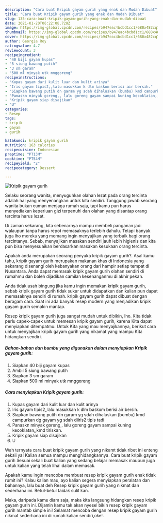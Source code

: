 ```yaml
---
description: "Cara buat Kripik gayam gurih yang enak dan Mudah Dibuat"
title: "Cara buat Kripik gayam gurih yang enak dan Mudah Dibuat"
slug: 135-cara-buat-kripik-gayam-gurih-yang-enak-dan-mudah-dibuat
date: 2021-01-20T06:22:08.728Z
image: https://img-global.cpcdn.com/recipes/b947eac4bcbd1cc1/680x482cq70/kripik-gayam-gurih-foto-resep-utama.jpg
thumbnail: https://img-global.cpcdn.com/recipes/b947eac4bcbd1cc1/680x482cq70/kripik-gayam-gurih-foto-resep-utama.jpg
cover: https://img-global.cpcdn.com/recipes/b947eac4bcbd1cc1/680x482cq70/kripik-gayam-gurih-foto-resep-utama.jpg
author: Georgia Roy
ratingvalue: 4.7
reviewcount: 3
recipeingredient:
- "40 biji gayam kupas"
- "5 siung bawang putih"
- "3 sm garam"
- "500 ml minyak utk mnggoreng"
recipeinstructions:
- "Kupas gayam dari kulit luar dan kulit arinya"
- "Iris gayam tipis2,,lalu masukkan k dlm baskom berisi air bersih."
- "Siapkan bawang putih dn garam yg sdah dihaluskan (bumbu) kmd campurkan dg gayam yg sdah diiris2 tipis tadi"
- "Panaskn minyak goreng,, lalu goreng gayam sampai kuning kecoklatan,,kmd tiriskan."
- "Kripik gayam siap disajikan"
- "U"
categories:
- Resep
tags:
- kripik
- gayam
- gurih

katakunci: kripik gayam gurih 
nutrition: 163 calories
recipecuisine: Indonesian
preptime: "PT13M"
cooktime: "PT54M"
recipeyield: "2"
recipecategory: Dessert

---
```



![Kripik gayam gurih](https://img-global.cpcdn.com/recipes/b947eac4bcbd1cc1/680x482cq70/kripik-gayam-gurih-foto-resep-utama.jpg)

Selaku seorang wanita, menyuguhkan olahan lezat pada orang tercinta adalah hal yang menyenangkan untuk kita sendiri. Tanggung jawab seorang  wanita bukan cuman menjaga rumah saja, tapi kamu pun harus menyediakan keperluan gizi terpenuhi dan olahan yang disantap orang tercinta harus lezat.

Di zaman  sekarang, kita sebenarnya mampu membeli panganan jadi walaupun tanpa harus repot memasaknya terlebih dahulu. Tetapi banyak juga lho mereka yang memang ingin menyajikan yang terbaik bagi orang tercintanya. Sebab, menyajikan masakan sendiri jauh lebih higienis dan kita pun bisa menyesuaikan berdasarkan masakan kesukaan orang tercinta. 



Apakah anda merupakan seorang penyuka kripik gayam gurih?. Asal kamu tahu, kripik gayam gurih merupakan makanan khas di Indonesia yang sekarang disenangi oleh kebanyakan orang dari hampir setiap tempat di Nusantara. Anda dapat memasak kripik gayam gurih olahan sendiri di rumahmu dan boleh dijadikan camilan kesenanganmu di akhir pekan.

Anda tidak usah bingung jika kamu ingin memakan kripik gayam gurih, sebab kripik gayam gurih tidak sukar untuk didapatkan dan kalian pun dapat memasaknya sendiri di rumah. kripik gayam gurih dapat dibuat dengan beragam cara. Saat ini ada banyak resep modern yang menjadikan kripik gayam gurih semakin mantap.

Resep kripik gayam gurih juga sangat mudah untuk dibikin, lho. Kita tidak perlu capek-capek untuk memesan kripik gayam gurih, karena Kita dapat menyiapkan ditempatmu. Untuk Kita yang mau menyajikannya, berikut cara untuk menyajikan kripik gayam gurih yang nikamat yang mampu Kita hidangkan sendiri.

<!--inarticleads1-->

##### Bahan-bahan dan bumbu yang digunakan dalam menyiapkan Kripik gayam gurih:

1. Siapkan 40 biji gayam kupas
1. Ambil 5 siung bawang putih
1. Siapkan 3 sm garam
1. Siapkan 500 ml minyak utk mnggoreng




<!--inarticleads2-->

##### Cara menyiapkan Kripik gayam gurih:

1. Kupas gayam dari kulit luar dan kulit arinya
1. Iris gayam tipis2,,lalu masukkan k dlm baskom berisi air bersih.
1. Siapkan bawang putih dn garam yg sdah dihaluskan (bumbu) kmd campurkan dg gayam yg sdah diiris2 tipis tadi
1. Panaskn minyak goreng,, lalu goreng gayam sampai kuning kecoklatan,,kmd tiriskan.
1. Kripik gayam siap disajikan
1. U




Wah ternyata cara buat kripik gayam gurih yang nikamt tidak ribet ini enteng sekali ya! Kalian semua mampu menghidangkannya. Cara buat kripik gayam gurih Sesuai sekali buat kalian yang sedang belajar memasak maupun juga untuk kalian yang telah lihai dalam memasak.

Apakah kamu ingin mencoba membuat resep kripik gayam gurih enak tidak rumit ini? Kalau kalian mau, ayo kalian segera menyiapkan peralatan dan bahannya, lalu buat deh Resep kripik gayam gurih yang nikmat dan sederhana ini. Betul-betul taidak sulit kan. 

Maka, daripada kamu diam saja, maka kita langsung hidangkan resep kripik gayam gurih ini. Dijamin kamu tak akan nyesel bikin resep kripik gayam gurih mantab simple ini! Selamat mencoba dengan resep kripik gayam gurih nikmat sederhana ini di rumah kalian sendiri,oke!.


